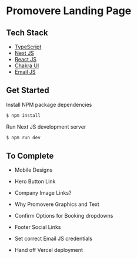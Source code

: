 # Promovere Landing Page

## Tech Stack
- [TypeScript](https://github.com/microsoft/TypeScript)
- [Next JS](https://github.com/vercel/next.js)
- [React JS](https://github.com/facebook/react)
- [Chakra UI](https://github.com/chakra-ui/chakra-ui)
- [Email JS](https://github.com/emailjs-com/emailjs-sdk)

## Get Started

Install NPM package dependencies

``` bash
$ npm install
```

Run Next JS development server

``` bash
$ npm run dev
```

## To Complete
- Mobile Designs
- Hero Button Link
- Company Image Links?
- Why Promovere Graphics and Text
- Confirm Options for Booking dropdowns
- Footer Social Links

- Set correct Email JS credentials
- Hand off Vercel deployment